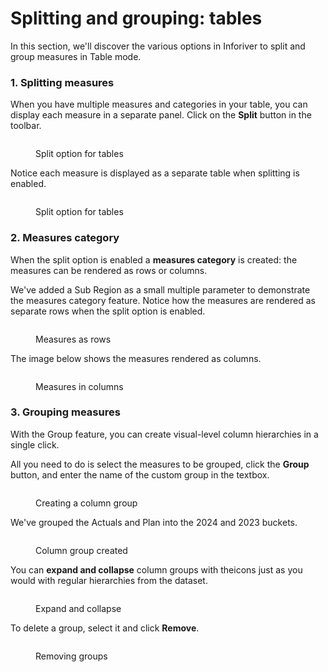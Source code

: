 # Splitting and grouping: tables

In this section, we'll discover the various options in Inforiver to split and group measures in Table mode.

### 1. Splitting measures

When you have multiple measures and categories in your table, you can display each measure in a separate panel. Click on the **Split** button in the toolbar.

<figure><img src="../../.gitbook/assets/image (651).png" alt=""><figcaption><p>Split option for tables</p></figcaption></figure>

Notice each measure is displayed as a separate table when splitting is enabled.

<figure><img src="../../.gitbook/assets/SplittedTable.png" alt=""><figcaption><p>Split option for tables</p></figcaption></figure>

### 2. Measures category

When the split option is enabled a **measures category** is created: the measures can be rendered as rows or columns.

We've added a Sub Region as a small multiple parameter to demonstrate the measures category feature. Notice how the measures are rendered as separate rows when the split option is enabled.

<figure><img src="../../.gitbook/assets/image (639).png" alt=""><figcaption><p>Measures as rows</p></figcaption></figure>

The image below shows the measures rendered as columns.

<figure><img src="../../.gitbook/assets/image (640).png" alt=""><figcaption><p>Measures in columns</p></figcaption></figure>

### 3. Grouping measures

&#x20;With the Group feature, you can create visual-level column hierarchies in a single click.&#x20;

All you need to do is select the measures to be grouped, click the **Group** button, and enter the name of the custom group in the textbox.

<figure><img src="../../.gitbook/assets/image (522).png" alt=""><figcaption><p>Creating a column group</p></figcaption></figure>

We've grouped the Actuals and Plan into the 2024 and 2023 buckets.&#x20;

<figure><img src="../../.gitbook/assets/image (523).png" alt=""><figcaption><p>Column group created</p></figcaption></figure>

You can **expand and collapse** column groups with the<img src="../../.gitbook/assets/image (525).png" alt="" data-size="line"><img src="../../.gitbook/assets/image (526).png" alt="" data-size="line">icons just as you would with regular hierarchies from the dataset.

<figure><img src="../../.gitbook/assets/image (510).png" alt=""><figcaption><p>Expand and collapse</p></figcaption></figure>

To delete a group, select it and click **Remove**.

<figure><img src="../../.gitbook/assets/image (509).png" alt=""><figcaption><p>Removing groups</p></figcaption></figure>
